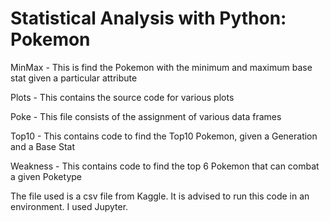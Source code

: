 # Statistical Analysis with Python: Pokemon

MinMax - This is find the Pokemon with the minimum and maximum base stat given a particular attribute

Plots - This contains the source code for various plots

Poke - This file consists of the assignment of various data frames

Top10 - This contains code to find the Top10 Pokemon, given a Generation and a Base Stat

Weakness - This contains code to find the top 6 Pokemon that can combat a given Poketype

The file used is a csv file from Kaggle. It is advised to run this code in an environment. I used Jupyter.
